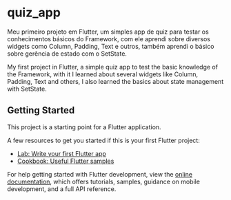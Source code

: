 # quiz_app

Meu primeiro projeto em Flutter, um simples app de quiz para testar os conhecimentos básicos do Framework, com ele aprendi sobre diversos widgets como Column, Padding, Text e outros, também aprendi o básico sobre gerência de estado com o SetState.


My first project in Flutter, a simple quiz app to test the basic knowledge of the Framework, with it I learned about several widgets like Column, Padding, Text and others, I also learned the basics about state management with SetState.

## Getting Started

This project is a starting point for a Flutter application.

A few resources to get you started if this is your first Flutter project:

- [Lab: Write your first Flutter app](https://docs.flutter.dev/get-started/codelab)
- [Cookbook: Useful Flutter samples](https://docs.flutter.dev/cookbook)

For help getting started with Flutter development, view the
[online documentation](https://docs.flutter.dev/), which offers tutorials,
samples, guidance on mobile development, and a full API reference.
